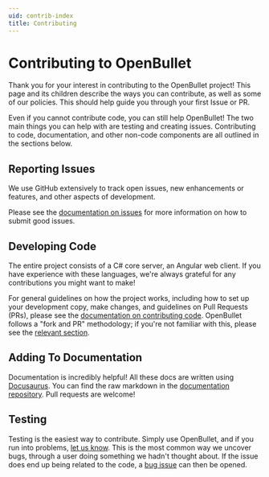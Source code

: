 ```yaml
---
uid: contrib-index
title: Contributing
---
```


# Contributing to OpenBullet

Thank you for your interest in contributing to the OpenBullet project! This page and its children describe the ways you can contribute, as well as some of our policies. This should help guide you through your first Issue or PR.

Even if you cannot contribute code, you can still help OpenBullet! The two main things you can help with are testing and creating issues. Contributing to code, documentation, and other non-code components are all outlined in the sections below.

## Reporting Issues

We use GitHub extensively to track open issues, new enhancements or features, and other aspects of development.

Please see the [documentation on issues](/docs/general/contributing/issues) for more information on how to submit good issues.

## Developing Code

The entire project consists of a C# core server, an Angular web client. If you have experience with these languages, we're always grateful for any contributions you might want to make!

For general guidelines on how the project works, including how to set up your development copy, make changes, and guidelines on Pull Requests (PRs), please see the [documentation on contributing code](/docs/general/contributing/development). OpenBullet follows a "fork and PR" methodology; if you're not familiar with this, please see the [relevant section](/docs/general/contributing/development#set-up-your-copy-of-the-repo).

## Adding To Documentation

Documentation is incredibly helpful! All these docs are written using [Docusaurus](https://docusaurus.io/docs/markdown-features). You can find the raw markdown in the [documentation repository](https://github.com/openbullet/openbullet2-docs). Pull requests are welcome!

## Testing

Testing is the easiest way to contribute. Simply use OpenBullet, and if you run into problems, [let us know](https://discourse.openbullet.dev/). This is the most common way we uncover bugs, through a user doing something we hadn't thought about. If the issue does end up being related to the code, a [bug issue](/docs/general/contributing/issues#reporting-bugs) can then be opened.